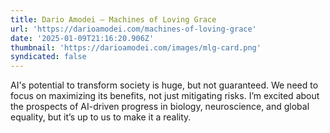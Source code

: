 ```yaml
---
title: Dario Amodei — Machines of Loving Grace
url: 'https://darioamodei.com/machines-of-loving-grace'
date: '2025-01-09T21:16:20.906Z'
thumbnail: 'https://darioamodei.com/images/mlg-card.png'
syndicated: false
---
```

AI's potential to transform society is huge, but not guaranteed. We need to focus on maximizing its benefits, not just mitigating risks. I’m excited about the prospects of AI-driven progress in biology, neuroscience, and global equality, but it’s up to us to make it a reality.
